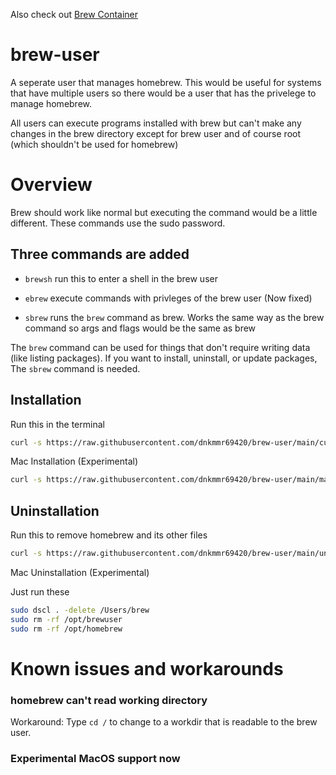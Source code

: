 Also check out [Brew Container](https://github.com/dnkmmr69420/brew-container)

# brew-user

A seperate user that manages homebrew. This would be useful for systems that have multiple users so there would be a user that has the privelege to manage homebrew.

All users can execute programs installed with brew but can't make any changes in the brew directory except for brew user and of course root (which shouldn't be used for homebrew)

# Overview
Brew should work like normal but executing the command would be a little different. These commands use the sudo password.

## Three commands are added

- `brewsh` run this to enter a shell in the brew user

- `ebrew` execute commands with privleges of the brew user (Now fixed)

- `sbrew` runs the `brew` command as brew. Works the same way as the brew command so args and flags would be the same as brew

The `brew` command can be used for things that don't require writing data (like listing packages). If you want to install, uninstall, or update packages, The `sbrew` command is needed.

## Installation

Run this in the terminal

```bash
curl -s https://raw.githubusercontent.com/dnkmmr69420/brew-user/main/curl.sh | bash
```

Mac Installation (Experimental)
```bash
curl -s https://raw.githubusercontent.com/dnkmmr69420/brew-user/main/mac-curl.sh | bash
```

## Uninstallation

Run this to remove homebrew and its other files

```bash
curl -s https://raw.githubusercontent.com/dnkmmr69420/brew-user/main/uninstall.sh | bash
```

Mac Uninstallation (Experimental)

Just run these
```bash
sudo dscl . -delete /Users/brew
sudo rm -rf /opt/brewuser
sudo rm -rf /opt/homebrew
```

# Known issues and workarounds

### homebrew can't read working directory
Workaround: Type `cd /` to change to a workdir that is readable to the brew user.

### Experimental MacOS support now
